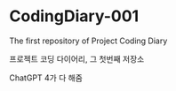 # CodingDiary-001
The first repository of Project Coding Diary

프로젝트 코딩 다이어리, 그 첫번째 저장소

ChatGPT 4가 다 해줌
